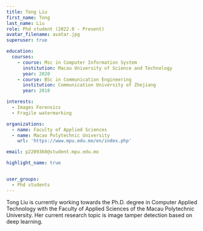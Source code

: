 ```yaml
---
title: Tong Liu
first_name: Tong
last_name: Liu
role: Phd student (2022.8 - Present)
avatar_filename: avatar.jpg
superuser: true

education:
  courses:
    - course: Msc in Computer Information System
      institution: Macau University of Science and Technology
      year: 2020
    - course: BSc in Communication Engineering
      institution: Communication University of Zhejiang
      year: 2018

interests:
  - Images Forensics
  - Fragile watermarking

organizations:
  - name: Faculty of Applied Sciences
  - name: Macao Polytechnic University 
    url: 'https://www.mpu.edu.mo/en/index.php'

email: p2209360@student.mpu.edu.mo

highlight_name: true


user_groups:
  - Phd students
---
```



Tong Liu is currently working towards the Ph.D. degree in Computer Applied Technology with the Faculty of Applied Sciences of the Macau Polytechnic University. Her current research topic is image tamper detection based on deep learning.
